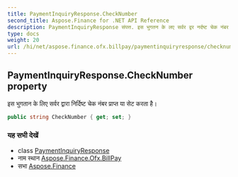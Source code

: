 ```yaml
---
title: PaymentInquiryResponse.CheckNumber
second_title: Aspose.Finance for .NET API Reference
description: PaymentInquiryResponse संपत्त. इस भुगतन के लए सर्वर द्वर नर्दष्ट चेक नंबर प्रप्त य सेट करत है
type: docs
weight: 20
url: /hi/net/aspose.finance.ofx.billpay/paymentinquiryresponse/checknumber/
---
```

## PaymentInquiryResponse.CheckNumber property

इस भुगतान के लिए सर्वर द्वारा निर्दिष्ट चेक नंबर प्राप्त या सेट करता है।

```csharp
public string CheckNumber { get; set; }
```

### यह सभी देखें

* class [PaymentInquiryResponse](../)
* नाम स्थान [Aspose.Finance.Ofx.BillPay](../../paymentinquiryresponse/)
* सभा [Aspose.Finance](../../../)


